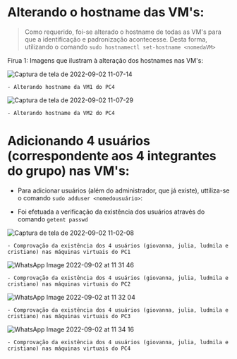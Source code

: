 # Alterando o hostname das VM's:

> Como requerido, foi-se alterado o hostname de todas as VM's para que a identificação e padronização acontecesse. Desta forma, utilizando o comando ```sudo hostnamectl set-hostname <nomedaVM>```
  
  Firua 1: Imagens que ilustram à alteração dos hostnames nas VM's:
  
  ![Captura de tela de 2022-09-02 11-07-14](https://user-images.githubusercontent.com/80183918/188167058-2d43c6c9-f309-442e-ba95-bc393e7ecfdf.png)
    
    - Alterando hostname da VM1 do PC4
  
  ![Captura de tela de 2022-09-02 11-07-29](https://user-images.githubusercontent.com/80183918/188167079-1f5b4645-fb9e-4a8d-8ec7-09e493072826.png)    
   
    - Alterando hostname da VM2 do PC4
  
# Adicionando 4 usuários (correspondente aos 4 integrantes do grupo) nas VM's:
  
 * Para adicionar usuários (além do administrador, que já existe), uttiliza-se o comando ```sudo adduser <nomedousuário>```:

 * Foi efetuada a verificação da existência dos usuários através do comando ```getent passwd```
  
  ![Captura de tela de 2022-09-02 11-02-08](https://user-images.githubusercontent.com/80183918/188167392-63051288-d16d-4fc7-817d-a655bbe676a5.png)
    
    - Comprovação da existência dos 4 usuários (giovanna, julia, ludmila e cristiano) nas máquinas virtuais do PC1
  
  
  ![WhatsApp Image 2022-09-02 at 11 31 46](https://user-images.githubusercontent.com/80183918/188172594-af1aa6d2-2695-4e1e-85e4-54b0cc2f0b89.jpeg)
  
    - Comprovação da existência dos 4 usuários (giovanna, julia, ludmila e cristiano) nas máquinas virtuais do PC2
  
  
  ![WhatsApp Image 2022-09-02 at 11 32 04](https://user-images.githubusercontent.com/80183918/188172600-229d9748-1859-464a-85ea-946a5423d50e.jpeg)
  
    - Comprovação da existência dos 4 usuários (giovanna, julia, ludmila e cristiano) nas máquinas virtuais do PC3
  
  
  ![WhatsApp Image 2022-09-02 at 11 34 16](https://user-images.githubusercontent.com/80183918/188172612-475a6dc9-934d-44c5-ab73-2eca91602155.jpeg)
  
    - Comprovação da existência dos 4 usuários (giovanna, julia, ludmila e cristiano) nas máquinas virtuais do PC4



    
  
  


